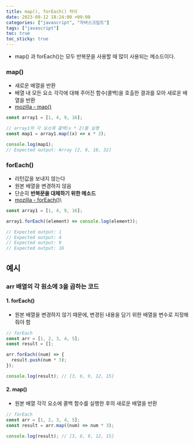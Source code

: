 ```yaml
---
title: map(), forEach() 차이
date: 2023-09-12 18:24:00 +09:00
categories: ["javascript", "자바스크립트"]
tags: ["javascript"]
toc: true
toc_sticky: true
---
```


- map() 과 forEach()는 모두 반복문을 사용할 때 많이 사용되는 메소드이다.

### map()

- 새로운 배열을 반환
- 배열 내 모든 요소 각각에 대해 주어진 함수(콜백)을 호출한 결과를 모아 새로운 배열을 반환
- [mozilla - map()](https://developer.mozilla.org/ko/docs/Web/JavaScript/Reference/Global_Objects/Array/map)

```js
const array1 = [1, 4, 9, 16];

// array1의 각 요소에 콜백(x * 2)를 실행
const map1 = array1.map((x) => x * 2);

console.log(map1);
// Expected output: Array [2, 8, 18, 32]
```

### forEach()

- 리턴값을 보내지 않는다
- 원본 배열을 변경하지 않음
- 단순히 **반복문을 대체하기 위한 메소드**
- [mozilla - forEach()](https://developer.mozilla.org/ko/docs/Web/JavaScript/Reference/Global_Objects/Array/forEach)\

```js
const array1 = [1, 4, 9, 16];

array1.forEach((element) => console.log(element));

// Expected output: 1
// Expected output: 4
// Expected output: 9
// Expected output: 16
```

## 예시

### arr 배열의 각 원소에 3을 곱하는 코드

#### 1. forEach()

- 원본 배열을 변경하지 않기 때문에, 변경된 내용을 담기 위한 배열을 변수로 지정해줘야 함

```js
// forEach
const arr = [1, 2, 3, 4, 5];
const result = [];

arr.forEach((num) => {
  result.push(num * 3);
});

console.log(result); // [3, 6, 9, 12, 15]
```

#### 2. map()

- 원본 배열 각각 요소에 콜백 함수를 실행한 후의 새로운 배열을 반환

```js
// forEach
const arr = [1, 2, 3, 4, 5];
const result = arr.map((num) => num * 3);

console.log(result); // [3, 6, 9, 12, 15]
```
